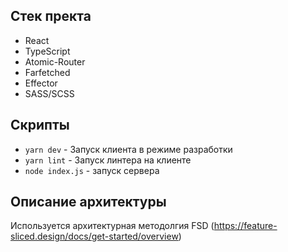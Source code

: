 ## Стек пректа
- React
- TypeScript
- Atomic-Router
- Farfetched
- Effector
- SASS/SCSS

## Скрипты
- `yarn dev` - Запуск клиента в режиме разработки
- `yarn lint` - Запуск линтера на клиенте
- `node index.js` - запуск сервера

## Описание архитектуры
Используется архитектурная методолгия FSD (https://feature-sliced.design/docs/get-started/overview)

